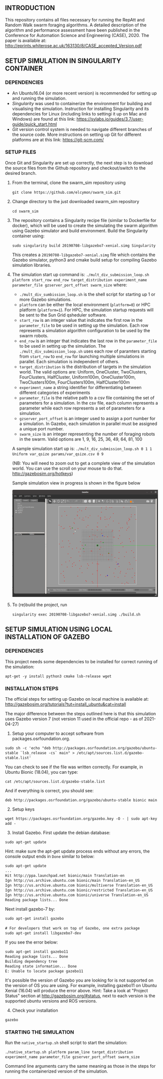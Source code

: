 ## INTRODUCTION
This repository contains all files necessary for running the RepAtt and Random Walk swarm foraging algorithms. A detailed description of the algorithm and performance assessment have been published in the Conference for Automation Science and Engineering (CASE), 2020. The paper is available at: http://eprints.whiterose.ac.uk/163130/8/CASE_accepted_Version.pdf

## SETUP SIMULATION IN SINGULARITY CONTAINER
### DEPENDENCIES
* An Ubuntu16.04 (or more recent version) is recommended for setting up and running the simulation.
* *Singularity* was used to containerize the environment for building and visualising the simulation. Instruction for installing Singularity and its dependencies for Linux (including links to settingi it up on Mac and Windows) are found at this link: https://sylabs.io/guides/3.7/user-guide/quick_start.html
* *Git* version control system is needed to navigate different branches of the source code. More instructions on setting up Git for different platforms are at this link: https://git-scm.com/

### SETUP FILES
Once Git and Singularity are set up correctly, the next step is to download the source files from the Github repository and checkout/switch to the desired branch.

1. From the terminal, clone the swarm_sim repository using

    `git clone https://github.com/elcymon/swarm_sim.git`

1. Change directory to the just downloaded swarm_sim repository 

    `cd swarm_sim`
1. The repository contains a Singularity recipe file (similar to Dockerfile for docker), which will be used to create the simulating the swarm algorithm using Gazebo simulator and build environment. Build the Singularity container using: 

    `sudo singularity build 20190708-libgazebo7-xenial.simg Singularity` 

    This creates a `20190708-libgazebo7-xenial.simg` file which contains the Gazebo simulator, python3 and cmake build setup for compiling Gazebo simulation libraries.
1. The simulation start up command is: 
    `./mult_div_submission_loop.sh platform start_row end_row target_distribution experiment_name parameter_file gzserver_port_offset swarm_size`
    where:
    * `./mult_div_sumbission_loop.sh` is the shell script for starting up 1 or more Gazebo simulations.
    * `platform` can be either the local environment (`platform=0`) or HPC platform (`platform=1`). For HPC, the simulation startup requests will be sent to the Sun Grid qsheduler software.
    * `start_row` is an integer value that indicates the first row in the `parameter_file` to be used in setting up the simulation. Each row represents a simulation algorithm configuration to be used by the swarm robots.
    * `end_row` is an integer that indicates the last row in the `parameter_file` to be used in setting up the simulation. The `./mult_div_submission_loop.sh` uses each row of paramters starting from `start_row` to `end_row` for launching multiple simulations in parallel. Each simulation is independent of others.
    * `target_distribution` is the distribution of targets in the simulation world. The valid options are: Uniform, OneCluster, TwoClusters, FourClusters, HalfCluster, Uniform100m, OneCluster100m, TwoClusters100m, FourClusters100m, HalfCluster100m
    * `experiment_name` a string identifier for differentiating between different categories of experiments
    * `parameter_file` is the relative path to a csv file containing the set of parameters for a simulation. In the csv file, each column represents a parameter while each row represents a set of parameters for a simulation.
    * `gzserver_port_offset` is an integer used to assign a port number for a simulation. In Gazebo, each simulation in parallel must be assigned a unique port number.
    * `swarm_size` is an integer representing the number of foraging robots in the swarm. Valid options are 1, 9, 16, 25, 36, 49, 64, 81, 100

    A sample simulation start up is:
    `./mult_div_submission_loop.sh 0 1 1 Uniform var_qsize params/var_qsize.csv 0 9`

    (NB: You will need to zoom out to get a complete view of the simulation world. You can use the scroll on your mouse to do that. http://gazebosim.org/hotkeys)

    Sample simulation view in progress is shown in the figure below

    ![Sample simulation](sample_simulation_view.png "Gazebo simulation in progress")

1. To (re)build the project, run 
    
    `singularity exec 20190708-libgazebo7-xenial.simg ./build.sh`

## SETUP SIMULATION USING LOCAL INSTALLATION OF GAZEBO
### DEPENDENCIES
This project needs some dependencies to be installed for correct running of the simulation:
```
apt-get -y install python3 cmake lsb-release wget
```

### INSTALLATION STEPS

The official steps for setting up Gazebo on local machine is available at: http://gazebosim.org/tutorials?tut=install_ubuntu&cat=install

The major difference between the steps outlined here is that this simulation uses Gazebo version 7 (not version 11 used in the official repo - as of 2021-04-27)

1. Setup your computer to accept software from packages.osrfoundation.org.
```
sudo sh -c 'echo "deb http://packages.osrfoundation.org/gazebo/ubuntu-stable `lsb_release -cs` main" > /etc/apt/sources.list.d/gazebo-stable.list'
```
You can check to see if the file was written correctly. For example, in Ubuntu Bionic (18.04), you can type:
```
cat /etc/apt/sources.list.d/gazebo-stable.list
```
And if everything is correct, you should see:
```
deb http://packages.osrfoundation.org/gazebo/ubuntu-stable bionic main
```


2. Setup keys
```
wget https://packages.osrfoundation.org/gazebo.key -O - | sudo apt-key add -
```

3. Install Gazebo.
First update the debian database:
```
sudo apt-get update
```
Hint: make sure the apt-get update process ends without any errors, the console output ends in `Done` similar to below:
```
sudo apt-get update
...
Hit http://ppa.launchpad.net bionic/main Translation-en
Ign http://us.archive.ubuntu.com bionic/main Translation-en_US
Ign http://us.archive.ubuntu.com bionic/multiverse Translation-en_US
Ign http://us.archive.ubuntu.com bionic/restricted Translation-en_US
Ign http://us.archive.ubuntu.com bionic/universe Translation-en_US
Reading package lists... Done
```
Next install gazebo-7 by:
```
sudo apt-get install gazebo

# For developers that work on top of Gazebo, one extra package
sudo apt-get install libgazebo7-dev
```
If you see the error below:
```
sudo apt-get install gazebo11
Reading package lists... Done
Building dependency tree
Reading state information... Done
E: Unable to locate package gazebo11
```
It's possible the version of Gazebo you are looking for is not supported on the version of OS you are using. For example, installing gazebo11 on Ubuntu Xenial (16.04) will produce the error above. Hint: Take a look at "Project Status" section at http://gazebosim.org/#status, next to each version is the supported ubuntu versions and ROS versions.

4. Check your installation
```
gazebo
```

### STARTING THE SIMULATION
Run the `native_startup.sh` shell script to start the simulation:
```
./native_startup.sh platform param_line target_distribution experiment_name parameter_file gzserver_port_offset swarm_size
```
Command line arguments carry the same meaning as those in the steps for running the containerized version of the simulation.